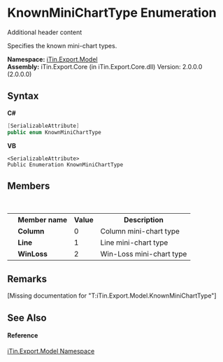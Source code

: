 # KnownMiniChartType Enumeration
Additional header content 

Specifies the known mini-chart types.

**Namespace:**&nbsp;<a href="N_iTin_Export_Model">iTin.Export.Model</a><br />**Assembly:**&nbsp;iTin.Export.Core (in iTin.Export.Core.dll) Version: 2.0.0.0 (2.0.0.0)

## Syntax

**C#**<br />
``` C#
[SerializableAttribute]
public enum KnownMiniChartType
```

**VB**<br />
``` VB
<SerializableAttribute>
Public Enumeration KnownMiniChartType
```


## Members
&nbsp;<table><tr><th></th><th>Member name</th><th>Value</th><th>Description</th></tr><tr><td /><td target="F:iTin.Export.Model.KnownMiniChartType.Column">**Column**</td><td>0</td><td>Column mini-chart type</td></tr><tr><td /><td target="F:iTin.Export.Model.KnownMiniChartType.Line">**Line**</td><td>1</td><td>Line mini-chart type</td></tr><tr><td /><td target="F:iTin.Export.Model.KnownMiniChartType.WinLoss">**WinLoss**</td><td>2</td><td>Win-Loss mini-chart type</td></tr></table>

## Remarks
\[Missing <remarks> documentation for "T:iTin.Export.Model.KnownMiniChartType"\]

## See Also


#### Reference
<a href="N_iTin_Export_Model">iTin.Export.Model Namespace</a><br />